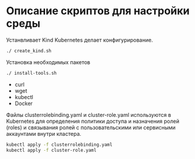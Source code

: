 # Описание скриптов для настройки среды
Устанвливает Kind Kubernetes делает конфигурирование.

```sh
./ create_kind.sh
```
Установка необходимых пакетов
```sh
./ install-tools.sh
```
- curl 
- wget
- kubectl
- Docker

Файлы clusterrolebinding.yaml и cluster-role.yaml используются в Kubernetes для определения политики доступа и назначения ролей (roles) и связывания ролей с пользовательскими или сервисными аккаунтами внутри кластера.
```sh
kubectl apply -f clusterrolebinding.yaml
kubectl apply -f cluster-role.yaml
```
